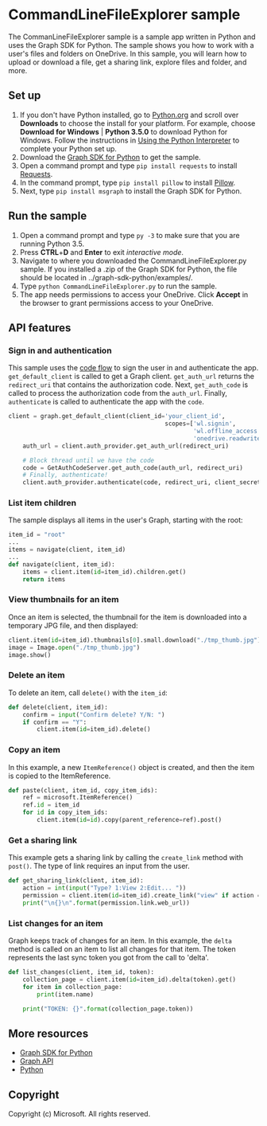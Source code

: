# CommandLineFileExplorer sample

The CommanLineFileExplorer sample is a sample app written in Python and uses the Graph SDK for Python.
The sample shows you how to work with a user's files and folders on OneDrive. In this sample, you will learn how to upload or download a file, get a sharing link, explore files and folder, and more.

## Set up

1. If you don't have Python installed, go to [Python.org](http://python.org) and scroll over **Downloads** to choose the install for your platform. For example, choose **Download for Windows** | **Python 3.5.0** to download Python for Windows. Follow the instructions in [Using the Python Interpreter](https://docs.python.org/3/tutorial/interpreter.html) to complete your Python set up.
2. Download the [Graph SDK for Python](https://github.com/MicrosoftGraph/msgraph-sdk-python/) to get the sample.
3. Open a command prompt and type `pip install requests` to install [Requests](http://docs.python-requests.org/en/latest/).
4. In the command prompt, type `pip install pillow` to install [Pillow](https://pypi.python.org/pypi/Pillow/3.0.0).
5. Next, type `pip install msgraph` to install the Graph SDK for Python.

## Run the sample

1. Open a command prompt and type `py -3` to make sure that you are running Python 3.5.
2. Press **CTRL**+**D** and **Enter** to exit _interactive mode_.
3. Navigate to where you downloaded the CommandLineFileExplorer.py sample. If you installed a .zip of the Graph SDK for Python, the file should be located in ../graph-sdk-python/examples/.
4. Type `python CommandLineFileExplorer.py` to run the sample.
5. The app needs permissions to access your OneDrive. Click **Accept** in the browser to grant permissions access to your OneDrive.

## API features

### Sign in and authentication

This sample uses the [code flow](https://dev.onedrive.com/auth/msa_oauth.htm#code-flow) to sign the user in and authenticate the app. `get_default_client` is called to get a Graph client. `get_auth_url` returns the `redirect_uri` that contains the authorization code. Next, `get_auth_code` is called to process the authorization code from the `auth_url`. Finally, `authenticate` is called to authenticate the app with the `code`.

```python
client = graph.get_default_client(client_id='your_client_id',
                                            scopes=['wl.signin',
                                                    'wl.offline_access',
                                                    'onedrive.readwrite'])
    auth_url = client.auth_provider.get_auth_url(redirect_uri)

    # Block thread until we have the code
    code = GetAuthCodeServer.get_auth_code(auth_url, redirect_uri)
    # Finally, authenticate!
    client.auth_provider.authenticate(code, redirect_uri, client_secret)
```

### List item children

The sample displays all items in the user's Graph, starting with the root:

```python
item_id = "root"
...
items = navigate(client, item_id)
...
def navigate(client, item_id):
    items = client.item(id=item_id).children.get()
    return items
```
### View thumbnails for an item

Once an item is selected, the thumbnail for the item is downloaded into a temporary JPG file, and then displayed:

```python
client.item(id=item_id).thumbnails[0].small.download("./tmp_thumb.jpg")
image = Image.open("./tmp_thumb.jpg")
image.show()
```

### Delete an item

To delete an item, call `delete()` with the `item_id`:

```python
def delete(client, item_id):
    confirm = input("Confirm delete? Y/N: ")
    if confirm == "Y":
        client.item(id=item_id).delete()
```

### Copy an item

In this example, a new `ItemReference()` object is created, and then the item is copied to the ItemReference.

```python
def paste(client, item_id, copy_item_ids):
    ref = microsoft.ItemReference()
    ref.id = item_id
    for id in copy_item_ids:
        client.item(id=id).copy(parent_reference=ref).post()
```

### Get a sharing link

This example gets a sharing link by calling the `create_link` method with `post()`. The type of link requires an input from the user.

```python
def get_sharing_link(client, item_id):
    action = int(input("Type? 1:View 2:Edit... "))
    permission = client.item(id=item_id).create_link("view" if action == 1 else "edit").post()
    print("\n{}\n".format(permission.link.web_url))
```

### List changes for an item

Graph keeps track of changes for an item. In this example, the `delta` method is called on an item to list all changes for that item. The token represents the last sync token you got from the call to 'delta'.

```python
def list_changes(client, item_id, token):
    collection_page = client.item(id=item_id).delta(token).get()
    for item in collection_page:
        print(item.name)

    print("TOKEN: {}".format(collection_page.token))
```

## More resources

* [Graph SDK for Python](https://github.com/MicrosoftGraph/msgraph-sdk-python/)
* [Graph API](https://graph.microsoft.io)
* [Python](https://python.org)

## Copyright

Copyright (c) Microsoft. All rights reserved.
